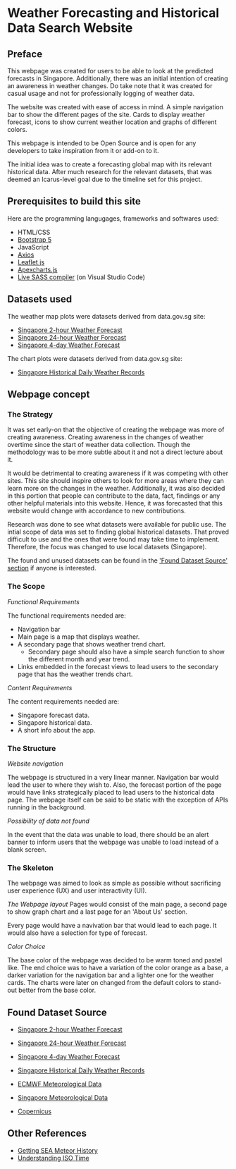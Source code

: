 # Weather Forecasting and Historical Data Search Website

## Preface
This webpage was created for users to be able to look at the predicted forecasts in Singapore. Additionally, there was an initial intention of creating an awareness in weather changes. Do take note that it was created for casual usage and not for professionally logging of weather data. 

The website was created with ease of access in mind. A simple navigation bar to show the different pages of the site. Cards to display weather forecast, icons to show current weather location and graphs of different colors.

This webpage is intended to be Open Source and is open for any developers to take inspiration from it or add-on to it. 

The initial idea was to create a forecasting global map with its relevant historical data. After much research for the relevant datasets, that was deemed an Icarus-level goal due to the timeline set for this project. 

## Prerequisites to build this site
Here are the programming langugages, frameworks and softwares used:
- HTML/CSS
- [Bootstrap 5](https://getbootstrap.com/docs/5.0/getting-started/introduction/)
- JavaScript
- [Axios](https://github.com/axios/axios)
- [Leaflet js](https://leafletjs.com/)
- [Apexcharts.js](https://apexcharts.com/)
- [Live SASS compiler](https://marketplace.visualstudio.com/items?itemName=ritwickdey.live-sass) (on Visual Studio Code)

## Datasets used
The weather map plots were datasets derived from data.gov.sg site:
- [Singapore 2-hour Weather Forecast](https://data.gov.sg/dataset/weather-forecast?resource_id=571ef5fb-ed31-48b2-85c9-61677de42ca9)
- [Singapore 24-hour Weather Forecast](https://data.gov.sg/dataset/weather-forecast?resource_id=9a8bd97e-0e38-46b7-bc39-9a2cb4a53a62)
- [Singapore 4-day Weather Forecast](https://data.gov.sg/dataset/weather-forecast?resource_id=4df6d890-f23e-47f0-add1-fd6d580447d1)

The chart plots were datasets derived from data.gov.sg site:
- [Singapore Historical Daily Weather Records](https://data.gov.sg/dataset/historical-daily-weather) 

## Webpage concept
### The Strategy
It was set early-on that the objective of creating the webpage was more of creating awareness. Creating awareness in the changes of weather overtime since the start of weather data collection. Though the methodology was to be more subtle about it and not a direct lecture about it.

It would be detrimental to creating awareness if it was competing with other sites. This site should inspire others to look for more areas where they can learn more on the changes in the weather. Additionally, it was also decided in this portion that people can contribute to the data, fact, findings or any other helpful materials into this website. Hence, it was forecasted that this website would change with accordance to new contributions. 

Research was done to see what datasets were available for public use. The intial scope of data was set to finding global historical datasets. That proved difficult to use and the ones that were found may take time to implement. Therefore, the focus was changed to use local datasets (Singapore).

The found and unused datasets can be found in the ['Found Dataset Source' section]('#found-dataset-source') if anyone is interested. 

### The Scope
*Functional Requirements*

The functional requirements needed are:
- Navigation bar 
- Main page is a map that displays weather.
- A secondary page that shows weather trend chart.
    - Secondary page should also have a simple search function
        to show the different month and year trend.
- Links embedded in the forecast views to lead users to 
    the secondary page that has the weather trends chart.

*Content Requirements*

The content requirements needed are:
- Singapore forecast data.
- Singapore historical data.
- A short info about the app.

### The Structure
*Website navigation*

The webpage is structured in a very linear manner. Navigation bar would lead the user to where they wish to. Also, the forecast portion of the page would have links strategically placed to lead users to the historical data page. The webpage itself can be said to be static with the exception of APIs running in the background. 

*Possibility of data not found*

In the event that the data was unable to load, there should be an alert banner to inform users that the webpage was unable to load instead of a blank screen.

### The Skeleton
The webpage was aimed to look as simple as possible without sacrificing user experience (UX) and user interactivity (UI).

*The Webpage layout*
Pages would consist of the main page, a second page to show graph chart and a last page for an 'About Us' section. 

Every page would have a navivation bar that would lead to each page. It would also have a selection for type of forecast.

*Color Choice*

The base color of the webpage was decided to be warm toned and pastel like. The end choice was to have a variation of the color orange as a base, a darker variation for the navigation bar and a lighter one for the weather cards. The charts were later on changed from the default colors to stand-out better from the base color.




## Found Dataset Source
- [Singapore 2-hour Weather Forecast](https://data.gov.sg/dataset/weather-forecast?resource_id=571ef5fb-ed31-48b2-85c9-61677de42ca9)
- [Singapore 24-hour Weather Forecast](https://data.gov.sg/dataset/weather-forecast?resource_id=9a8bd97e-0e38-46b7-bc39-9a2cb4a53a62)
- [Singapore 4-day Weather Forecast](https://data.gov.sg/dataset/weather-forecast?resource_id=4df6d890-f23e-47f0-add1-fd6d580447d1)
- [Singapore Historical Daily Weather Records](https://data.gov.sg/dataset/historical-daily-weather)
- [ECMWF Meteorological Data](https://apps.ecmwf.int/datasets/)
- [Singapore Meteorological Data]()

- [Copernicus](https://cds.climate.copernicus.eu/api-how-to)

## Other References
- [Getting SEA Meteor History](https://www.researchgate.net/post/Where-can-I-get-a-meteorological-data-for-Southeast-Asia-countries-like-Malaysia-Thailand-or-Indonesia-consist-of-humidity-pressure-temp-etc)
- [Understanding ISO Time](https://www.progress.com/blogs/understanding-iso-8601-date-and-time-format)

